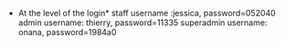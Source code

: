 * At the level of the login*
staff username :jessica, password=052040
admin username: thierry, password=11335
superadmin username: onana, password=1984a0
